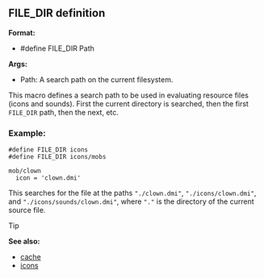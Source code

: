 ## FILE_DIR definition

**Format:**
+   #define FILE_DIR Path

**Args:**
+   Path: A search path on the current filesystem.

This macro defines a search path to be used in evaluating
resource files (icons and sounds). First the current directory is
searched, then the first `FILE_DIR` path, then the next, etc.
### Example:

```dm
#define FILE_DIR icons
#define FILE_DIR icons/mobs

mob/clown
  icon = 'clown.dmi'
```


This searches for the
file at the paths `"./clown.dmi"`, `"./icons/clown.dmi"`, and
`"./icons/sounds/clown.dmi"`, where `"."` is the directory of the
current source file.

> [!TIP] 
> **See also:**
> +   [cache](/ref/DM/cache.md) 
> +   [icons](/ref/DM/icon.md) 